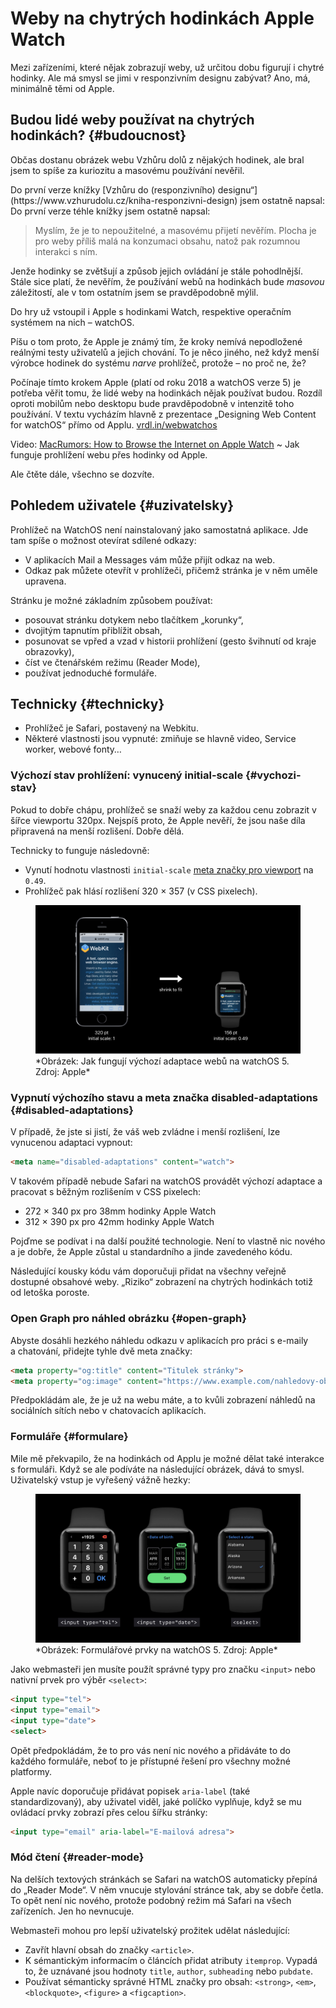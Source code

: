 # Weby na chytrých hodinkách Apple Watch

Mezi zařízeními, které nějak zobrazují weby, už určitou dobu figurují i chytré hodinky. Ale má smysl se jimi v responzivním designu zabývat? Ano, má, minimálně těmi od Apple.

## Budou lidé weby používat na chytrých hodinkách? {#budoucnost}

Občas dostanu obrázek webu Vzhůru dolů z nějakých hodinek, ale bral jsem to spíše za kuriozitu a masovému používání nevěřil.

<div class="web-only" markdown="1">
Do první verze knížky [Vzhůru do (responzivního) designu“](https://www.vzhurudolu.cz/kniha-responzivni-design) jsem ostatně napsal:
</div>

<div class="ebook-only" markdown="1">
Do první verze téhle knížky jsem ostatně napsal:
</div>

> Myslím, že je to nepoužitelné, a masovému přijetí nevěřím. Plocha je pro weby příliš malá na konzumaci obsahu, natož pak rozumnou interakci s ním.

Jenže hodinky se zvětšují a způsob jejich ovládání je stále pohodlnější. Stále sice platí, že nevěřím, že používání webů na hodinkách bude *masovou* záležitostí, ale v tom ostatním jsem se pravděpodobně mýlil.

<!-- AdSnippet -->

Do hry už vstoupil i Apple s hodinkami Watch, respektive operačním systémem na nich – watchOS.

Píšu o tom proto, že Apple je známý tím, že kroky nemívá nepodložené reálnými testy uživatelů a jejich chování. To je něco jiného, než když menší výrobce hodinek do systému *narve* prohlížeč, protože – no proč ne, že?

Počínaje tímto krokem Apple (platí od roku 2018 a watchOS verze 5) je potřeba věřit tomu, že lidé weby na hodinkách nějak používat budou. Rozdíl oproti mobilům nebo desktopu bude pravděpodobně v intenzitě toho používání. V textu vycházím hlavně z prezentace „Designing Web Content for watchOS“ přímo od Applu. [vrdl.in/webwatchos](http://vrdl.in/webwatchos)

<p class="video">
Video: <a href="https://www.youtube.com/watch?v=clATaBexIEc">MacRumors: How to Browse the Internet on Apple Watch</a> ~ Jak funguje prohlížení webu přes hodinky od Apple.
</p>

Ale čtěte dále, všechno se dozvíte.

## Pohledem uživatele {#uzivatelsky}

Prohlížeč na WatchOS není nainstalovaný jako samostatná aplikace. Jde tam spíše o možnost otevírat sdílené odkazy:

- V aplikacích Mail a Messages vám může přijít odkaz na web.
- Odkaz pak můžete otevřít v prohlížeči, přičemž stránka je v něm uměle upravena.

Stránku je možné základním způsobem používat:

- posouvat stránku dotykem nebo tlačítkem „korunky“,
- dvojitým tapnutím přiblížit obsah,
- posunovat se vpřed a vzad v historii prohlížení (gesto švihnutí od kraje obrazovky),
- číst ve čtenářském režimu (Reader Mode),
- používat jednoduché formuláře.

## Technicky {#technicky}

- Prohlížeč je Safari, postavený na Webkitu.
- Některé vlastnosti jsou vypnuté: zmiňuje se hlavně video, Service worker, webové fonty…

### Výchozí stav prohlížení: vynucený initial-scale {#vychozi-stav}

Pokud to dobře chápu, prohlížeč se snaží weby za každou cenu zobrazit v šířce viewportu 320px. Nejspíš proto, že Apple nevěří, že jsou naše díla připravená na menší rozlišení. Dobře dělá.

Technicky to funguje následovně:

- Vynutí hodnotu vlastnosti `initial-scale` [meta značky pro viewport](viewport-meta.md) na `0.49`.
- Prohlížeč pak hlásí rozlišení 320 × 357 (v CSS pixelech).

<figure>
<img src="../dist/images/original/watchos-weby-shrink.jpg" alt="shrink-to-fit na watchos">
<figcaption markdown="1">
*Obrázek: Jak fungují výchozí adaptace webů na watchOS 5. Zdroj: Apple*
</figcaption>
</figure>

### Vypnutí výchozího stavu a meta značka disabled-adaptations {#disabled-adaptations}

V případě, že jste si jistí, že váš web zvládne i menší rozlišení, lze vynucenou adaptaci vypnout:

```html
<meta name="disabled-adaptations" content="watch">
```

V takovém případě nebude Safari na watchOS provádět výchozí adaptace a pracovat s běžným rozlišením v CSS pixelech:

- 272 × 340 px pro 38mm hodinky Apple Watch
- 312 × 390 px pro 42mm hodinky Apple Watch

Pojďme se podívat i na další použité technologie. Není to vlastně nic nového a je dobře, že Apple zůstal u standardního a jinde zavedeného kódu.

<!-- AdSnippet -->

Následující kousky kódu vám doporučuji přidat na všechny veřejně dostupné obsahové weby. „Riziko“ zobrazení na chytrých hodinkách totiž od letoška poroste.

### Open Graph pro náhled obrázku {#open-graph}

Abyste dosáhli hezkého náhledu odkazu v aplikacích pro práci s e-maily a chatování, přidejte tyhle dvě meta značky:

```html
<meta property="og:title" content="Titulek stránky">
<meta property="og:image" content="https://www.example.com/nahledovy-obrazek.jpg">
```

Předpokládám ale, že je už na webu máte, a to kvůli zobrazení náhledů na sociálních sítích nebo v chatovacích aplikacích.

### Formuláře {#formulare}

Mile mě překvapilo, že na hodinkách od Applu je možné dělat také interakce s formuláři. Když se ale podíváte na následující obrázek, dává to smysl. Uživatelský vstup je vyřešený vážně hezky:

<figure>
<img src="../dist/images/original/watchos-weby-forms.jpg" alt="Formuláře na watchos">
<figcaption markdown="1">
*Obrázek: Formulářové prvky na watchOS 5. Zdroj: Apple*
</figcaption>
</figure>

Jako webmasteři jen musíte použít správné typy pro značku `<input>` nebo nativní prvek pro výběr `<select>`:

```html
<input type="tel">
<input type="email">
<input type="date">
<select>
```

Opět předpokládám, že to pro vás není nic nového a přidáváte to do každého formuláře, neboť to je přístupné řešení pro všechny možné platformy.

Apple navíc doporučuje přidávat popisek `aria-label` (také standardizovaný), aby uživatel viděl, jaké políčko vyplňuje, když se mu ovládací prvky zobrazí přes celou šířku stránky:

```html
<input type="email" aria-label="E-mailová adresa">
```

### Mód čtení {#reader-mode}

Na delších textových stránkách se Safari na watchOS automaticky přepíná do „Reader Mode“. V něm vnucuje stylování stránce tak, aby se dobře četla. To opět není nic nového, protože podobný režim má Safari na všech zařízeních. Jen ho nevnucuje.

Webmasteři mohou pro lepší uživatelský prožitek udělat následující:

- Zavřít hlavní obsah do značky `<article>`.
- K sémantickým informacím o článcích přidat atributy `itemprop`. Vypadá to, že uznávané jsou hodnoty `title`, `author`, `subheading` nebo `pubdate`.
- Používat sémanticky správné HTML značky pro obsah: `<strong>`, `<em>`, `<blockquote>`, `<figure>` a `<figcaption>`.

<!-- AdSnippet -->
